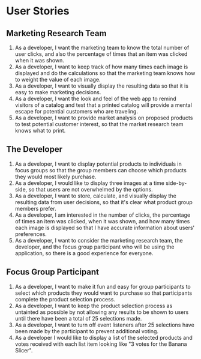 
# User Stories

## Marketing Research Team

1. As a developer, I want the marketing team to know the total number of user clicks, and also the percentage of times that an item was clicked when it was shown.
2. As a developer, I want to keep track of how many times each image is displayed and do the calculations so that the marketing team knows how to weight the value of each image.
3. As a developer, I want to visually display the resulting data so that it is easy to make marketing decisions.
4. As a developer, I want the look and feel of the web app to remind visitors of a catalog and test that a printed catalog will provide a mental escape for potential customers who are traveling.
5. As a developer, I want to provide market analysis on proposed products to test potential customer interest, so that the market research team knows what to print.

## The Developer

1. As a developer, I want to display potential products to individuals in focus groups so that the group members can choose which products they would most likely purchase.
2. As a developer, I would like to display three images at a time side-by-side, so that users are not overwhelmed by the options.
3. As a developer, I want to store, calculate, and visually display the resulting data from user decisions, so that it's clear what product group members prefer.
4. As a developer, I am interested in the number of clicks, the percentage of times an item was clicked, when it was shown, and how many times each image is displayed so that I have accurate information about users' preferences.
5. As a developer, I want to consider the marketing research team, the developer, and the focus group participant who will be using the application, so there is a good experience for everyone.

## Focus Group Participant

1. As a developer, I want to make it fun and easy for group participants to select which products they would want to purchase so that participants complete the product selection process.
2. As a developer, I want to keep the product selection process as untainted as possible by not allowing any results to be shown to users until there have been a total of 25 selections made.
3. As a developer, I want to turn off event listeners after 25 selections have been made by the participant to prevent additional voting.
4. As a developer I would like to display a list of the selected products and votes received with each list item looking like "3 votes for the Banana Slicer".

